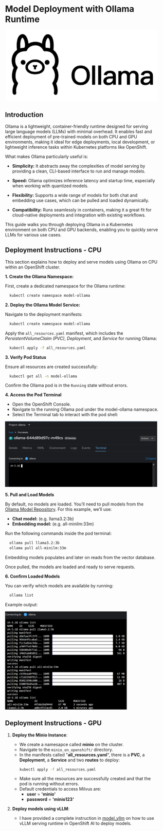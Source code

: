 # Model Deployment with Ollama Runtime

<p align="center">
 <img src="../images/ollama_logo.png" alt="ollama - logo" width="500">
</p>

## Introduction

Ollama is a lightweight, container-friendly runtime designed for serving large language models (LLMs) with minimal overhead. It enables fast and efficient deployment of pre-trained models on both CPU and GPU environments, making it ideal for edge deployments, local development, or lightweight inference tasks within Kubernetes platforms like OpenShift.

What makes Ollama particularly useful is:

- **Simplicity:** It abstracts away the complexities of model serving by providing a clean, CLI-based interface to run and manage models.

- **Speed:** Ollama optimizes inference latency and startup time, especially when working with quantized models.

- **Flexibility:** Supports a wide range of models for both chat and embedding use cases, which can be pulled and loaded dynamically.

- **Compatibility:** Runs seamlessly in containers, making it a great fit for cloud-native deployments and integration with existing workflows.

This guide walks you through deploying Ollama in a Kubernetes environment on both CPU and GPU backends, enabling you to quickly serve LLMs for various use cases.

## Deployment Instructions - CPU
This section explains how to deploy and serve models using Ollama on CPU within an OpenShift cluster.

**1. Create the Ollama Namespace:**

First, create a dedicated namespace for the Ollama runtime:
```sh
  kubectl create namespace model-ollama
``` 

**2. Deploy the Ollama Model Service:**

Navigate to the deployment manifests:
```sh
  kubectl create namespace model-ollama
``` 

Apply the `all_resources.yaml` manifest, which includes the *PersistentVolumeClaim (PVC)*, *Deployment*, and *Service* for running Ollama:
```sh
  kubectl apply -f all_resources.yaml
``` 

**3. Verify Pod Status**

Ensure all resources are created successfully:
```sh
  kubectl get all -n model-ollama
``` 

Confirm the Ollama pod is in the ``Running`` state without errors.

**4. Access the Pod Terminal**

- Open the OpenShift Console.
- Navigate to the running Ollama pod under the model-ollama namespace.
- Select the Terminal tab to interact with the pod shell:

<img src="../images/pod_terminal.png" alt="ollama - pod terminal" width="500">


**5. Pull and Load Models**

By default, no models are loaded. You’ll need to pull models from the [Ollama Model Repository](https://ollama.com/search). For this example, we’ll use:

- **Chat model:** (e.g. llama3.2:3b)
- **Embedding model:** (e.g. all-minilm:33m)

Run the following commands inside the pod terminal:
```sh
  ollama pull llama3.2:3b 
  ollama pull all-minilm:33m 
``` 

Embedding models populates and later on reads from the vector database.

Once pulled, the models are loaded and ready to serve requests.

**6. Confirm Loaded Models**

You can verify which models are available by running:
```sh
  ollama list 
``` 

Example output:

 <img src="../images/ollama_model_list.png" alt="ollama - loaded models" width="400">


## Deployment Instructions - GPU

1. **Deploy the Minio Instance**:
   - We create a namesapce called **minio** on the cluster.
   - Navigate to the `minio_on_openshift/` directory.
   - In the manifests called "**all_resources.yaml**", there is a **PVC**, a **Deployment**, a **Service** and two **routes** to deploy:
     ```sh
     kubectl apply -f all_resources.yaml
     ``` 
   - Make sure all the resources are successfully created and that the pod is running without errors.
   - Default credentials to access Milvus are:
       -  **user** = **'minio'**
       -  **password** = **'minio123'**

2. **Deploy models using vLLM**:
   - I have provided a complete instruction in [model_vllm](./model_vllm/README.md) on how to use vLLM serving runtime in OpenShift AI to deploy models.